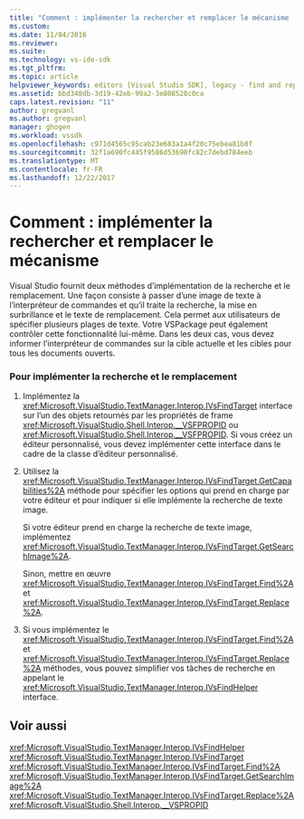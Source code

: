 ```yaml
---
title: "Comment : implémenter la rechercher et remplacer le mécanisme | Documents Microsoft"
ms.custom: 
ms.date: 11/04/2016
ms.reviewer: 
ms.suite: 
ms.technology: vs-ide-sdk
ms.tgt_pltfrm: 
ms.topic: article
helpviewer_keywords: editors [Visual Studio SDK], legacy - find and replace
ms.assetid: bbd348db-3d19-42eb-99a2-3e808528c0ca
caps.latest.revision: "11"
author: gregvanl
ms.author: gregvanl
manager: ghogen
ms.workload: vssdk
ms.openlocfilehash: c971d4565c95cab23e683a1a4f20c75ebea81b8f
ms.sourcegitcommit: 32f1a690fc445f9586d53698fc82c7debd784eeb
ms.translationtype: MT
ms.contentlocale: fr-FR
ms.lasthandoff: 12/22/2017
---
```

# <a name="how-to-implement-the-find-and-replace-mechanism"></a>Comment : implémenter la rechercher et remplacer le mécanisme
Visual Studio fournit deux méthodes d’implémentation de la recherche et le remplacement. Une façon consiste à passer d’une image de texte à l’interpréteur de commandes et qu’il traite la recherche, la mise en surbrillance et le texte de remplacement. Cela permet aux utilisateurs de spécifier plusieurs plages de texte. Votre VSPackage peut également contrôler cette fonctionnalité lui-même. Dans les deux cas, vous devez informer l’interpréteur de commandes sur la cible actuelle et les cibles pour tous les documents ouverts.  
  
### <a name="to-implement-findreplace"></a>Pour implémenter la recherche et le remplacement  
  
1.  Implémentez la <xref:Microsoft.VisualStudio.TextManager.Interop.IVsFindTarget> interface sur l’un des objets retournés par les propriétés de frame <xref:Microsoft.VisualStudio.Shell.Interop.__VSFPROPID> ou <xref:Microsoft.VisualStudio.Shell.Interop.__VSFPROPID>. Si vous créez un éditeur personnalisé, vous devez implémenter cette interface dans le cadre de la classe d’éditeur personnalisé.  
  
2.  Utilisez la <xref:Microsoft.VisualStudio.TextManager.Interop.IVsFindTarget.GetCapabilities%2A> méthode pour spécifier les options qui prend en charge par votre éditeur et pour indiquer si elle implémente la recherche de texte image.  
  
     Si votre éditeur prend en charge la recherche de texte image, implémentez <xref:Microsoft.VisualStudio.TextManager.Interop.IVsFindTarget.GetSearchImage%2A>.  
  
     Sinon, mettre en œuvre <xref:Microsoft.VisualStudio.TextManager.Interop.IVsFindTarget.Find%2A> et <xref:Microsoft.VisualStudio.TextManager.Interop.IVsFindTarget.Replace%2A>.  
  
3.  Si vous implémentez le <xref:Microsoft.VisualStudio.TextManager.Interop.IVsFindTarget.Find%2A> et <xref:Microsoft.VisualStudio.TextManager.Interop.IVsFindTarget.Replace%2A> méthodes, vous pouvez simplifier vos tâches de recherche en appelant le <xref:Microsoft.VisualStudio.TextManager.Interop.IVsFindHelper> interface.  
  
## <a name="see-also"></a>Voir aussi  
 <xref:Microsoft.VisualStudio.TextManager.Interop.IVsFindHelper>   
 <xref:Microsoft.VisualStudio.TextManager.Interop.IVsFindTarget>   
 <xref:Microsoft.VisualStudio.TextManager.Interop.IVsFindTarget.Find%2A>   
 <xref:Microsoft.VisualStudio.TextManager.Interop.IVsFindTarget.GetSearchImage%2A>   
 <xref:Microsoft.VisualStudio.TextManager.Interop.IVsFindTarget.Replace%2A>   
 <xref:Microsoft.VisualStudio.Shell.Interop.__VSPROPID>